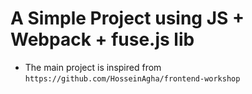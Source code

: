 # A Simple Project using JS + Webpack + fuse.js lib

- The main project is inspired from `https://github.com/HosseinAgha/frontend-workshop`
